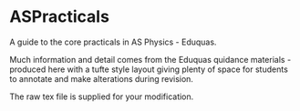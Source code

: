 # ASPracticals
A guide to the core practicals in AS Physics - Eduquas.

Much information and detail comes from the Eduquas quidance materials - produced here with a tufte style layout giving plenty of space for students to annotate and make alterations during revision.

The raw tex file is supplied for your modification.
